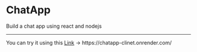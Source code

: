 # ChatApp
Build a chat app using react and nodejs
<hr>
<p>You can try it using this <a href="https://chatapp-clinet.onrender.com/">Link</a> -> https://chatapp-clinet.onrender.com/</p>
